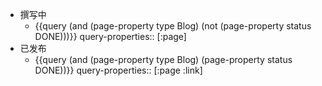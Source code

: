 - 撰写中
	- {{query (and (page-property type Blog) (not (page-property status DONE)))}}
	  query-properties:: [:page]
- 已发布
	- {{query (and (page-property type Blog) (page-property status DONE))}}
	  query-properties:: [:page :link]